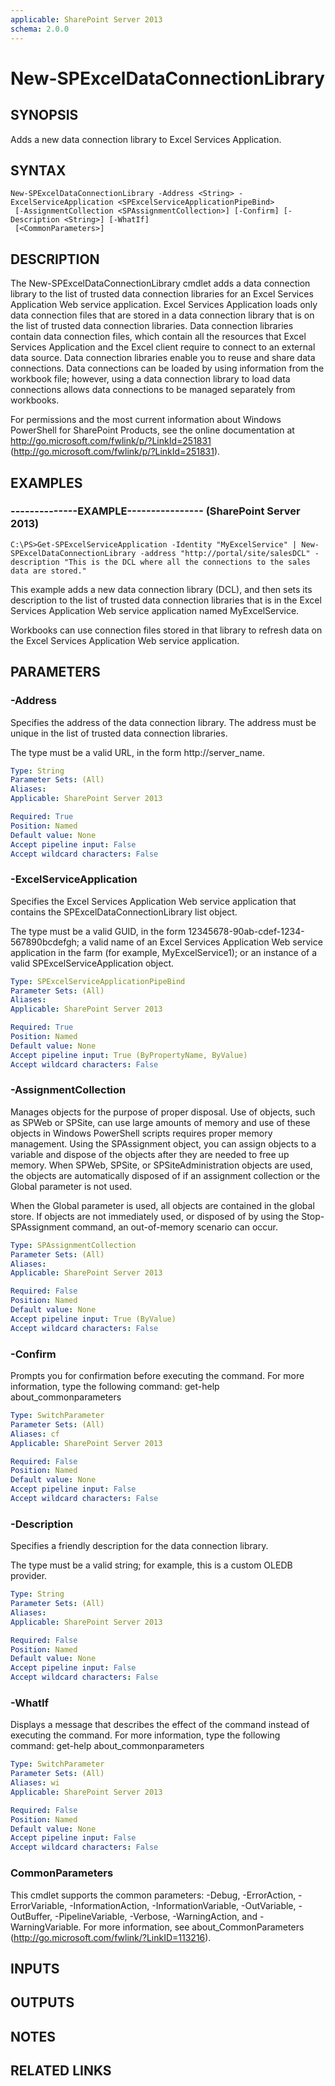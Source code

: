 ```yaml
---
applicable: SharePoint Server 2013
schema: 2.0.0
---
```


# New-SPExcelDataConnectionLibrary

## SYNOPSIS
Adds a new data connection library to Excel Services Application.

## SYNTAX

```
New-SPExcelDataConnectionLibrary -Address <String> -ExcelServiceApplication <SPExcelServiceApplicationPipeBind>
 [-AssignmentCollection <SPAssignmentCollection>] [-Confirm] [-Description <String>] [-WhatIf]
 [<CommonParameters>]
```

## DESCRIPTION
The New-SPExcelDataConnectionLibrary cmdlet adds a data connection library to the list of trusted data connection libraries for an Excel Services Application Web service application. 
Excel Services Application loads only data connection files that are stored in a data connection library that is on the list of trusted data connection libraries.
Data connection libraries contain data connection files, which contain all the resources that Excel Services Application and the Excel client require to connect to an external data source.
Data connection libraries enable you to reuse and share data connections.
Data connections can be loaded by using information from the workbook file; however, using a data connection library to load data connections allows data connections to be managed separately from workbooks.

For permissions and the most current information about Windows PowerShell for SharePoint Products, see the online documentation at http://go.microsoft.com/fwlink/p/?LinkId=251831 (http://go.microsoft.com/fwlink/p/?LinkId=251831).

## EXAMPLES

### --------------EXAMPLE---------------- (SharePoint Server 2013)
```
C:\PS>Get-SPExcelServiceApplication -Identity "MyExcelService" | New-SPExcelDataConnectionLibrary -address "http://portal/site/salesDCL" -description "This is the DCL where all the connections to the sales data are stored."
```

This example adds a new data connection library (DCL), and then sets its description to the list of trusted data connection libraries that is in the Excel Services Application Web service application named MyExcelService.

Workbooks can use connection files stored in that library to refresh data on the Excel Services Application Web service application.

## PARAMETERS

### -Address
Specifies the address of the data connection library.
The address must be unique in the list of trusted data connection libraries.

The type must be a valid URL, in the form http://server_name.

```yaml
Type: String
Parameter Sets: (All)
Aliases: 
Applicable: SharePoint Server 2013

Required: True
Position: Named
Default value: None
Accept pipeline input: False
Accept wildcard characters: False
```

### -ExcelServiceApplication
Specifies the Excel Services Application Web service application that contains the SPExcelDataConnectionLibrary list object.

The type must be a valid GUID, in the form 12345678-90ab-cdef-1234-567890bcdefgh; a valid name of an Excel Services Application Web service application in the farm (for example, MyExcelService1); or an instance of a valid SPExcelServiceApplication object.

```yaml
Type: SPExcelServiceApplicationPipeBind
Parameter Sets: (All)
Aliases: 
Applicable: SharePoint Server 2013

Required: True
Position: Named
Default value: None
Accept pipeline input: True (ByPropertyName, ByValue)
Accept wildcard characters: False
```

### -AssignmentCollection
Manages objects for the purpose of proper disposal.
Use of objects, such as SPWeb or SPSite, can use large amounts of memory and use of these objects in Windows PowerShell scripts requires proper memory management.
Using the SPAssignment object, you can assign objects to a variable and dispose of the objects after they are needed to free up memory.
When SPWeb, SPSite, or SPSiteAdministration objects are used, the objects are automatically disposed of if an assignment collection or the Global parameter is not used.

When the Global parameter is used, all objects are contained in the global store.
If objects are not immediately used, or disposed of by using the Stop-SPAssignment command, an out-of-memory scenario can occur.

```yaml
Type: SPAssignmentCollection
Parameter Sets: (All)
Aliases: 
Applicable: SharePoint Server 2013

Required: False
Position: Named
Default value: None
Accept pipeline input: True (ByValue)
Accept wildcard characters: False
```

### -Confirm
Prompts you for confirmation before executing the command.
For more information, type the following command: get-help about_commonparameters

```yaml
Type: SwitchParameter
Parameter Sets: (All)
Aliases: cf
Applicable: SharePoint Server 2013

Required: False
Position: Named
Default value: None
Accept pipeline input: False
Accept wildcard characters: False
```

### -Description
Specifies a friendly description for the data connection library.

The type must be a valid string; for example, this is a custom OLEDB provider.

```yaml
Type: String
Parameter Sets: (All)
Aliases: 
Applicable: SharePoint Server 2013

Required: False
Position: Named
Default value: None
Accept pipeline input: False
Accept wildcard characters: False
```

### -WhatIf
Displays a message that describes the effect of the command instead of executing the command.
For more information, type the following command: get-help about_commonparameters

```yaml
Type: SwitchParameter
Parameter Sets: (All)
Aliases: wi
Applicable: SharePoint Server 2013

Required: False
Position: Named
Default value: None
Accept pipeline input: False
Accept wildcard characters: False
```

### CommonParameters
This cmdlet supports the common parameters: -Debug, -ErrorAction, -ErrorVariable, -InformationAction, -InformationVariable, -OutVariable, -OutBuffer, -PipelineVariable, -Verbose, -WarningAction, and -WarningVariable. For more information, see about_CommonParameters (http://go.microsoft.com/fwlink/?LinkID=113216).

## INPUTS

## OUTPUTS

## NOTES

## RELATED LINKS

